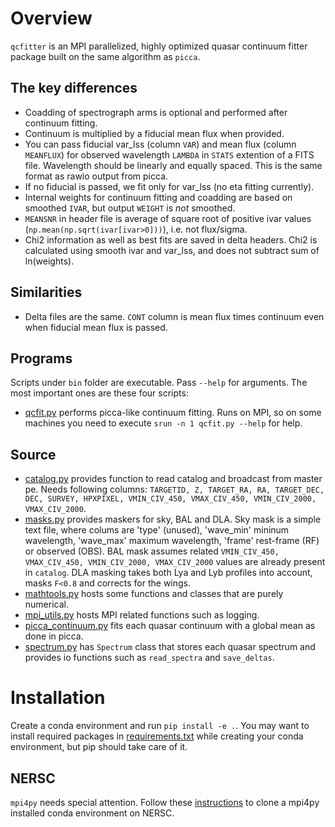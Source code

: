 # Overview
`qcfitter` is an MPI parallelized, highly optimized quasar continuum fitter package built on the same algorithm as `picca`.

## The key differences
+ Coadding of spectrograph arms is optional and performed after continuum fitting.
+ Continuum is multiplied by a fiducial mean flux when provided.
+ You can pass fiducial var_lss (column `VAR`) and mean flux (column `MEANFLUX`) for observed wavelength `LAMBDA` in `STATS` extention of a FITS file. Wavelength should be linearly and equally spaced. This is the same format as rawio output from picca.
+ If no fiducial is passed, we fit only for var_lss (no eta fitting currently).
+ Internal weights for continuum fitting and coadding are based on smoothed `IVAR`, but output `WEIGHT` is *not* smoothed.
+ `MEANSNR` in header file is average of square root of positive ivar values (`np.mean(np.sqrt(ivar[ivar>0]))`), i.e. not flux/sigma.
+ Chi2 information as well as best fits are saved in delta headers. Chi2 is calculated using smooth ivar and var_lss, and does not subtract sum of ln(weights).

## Similarities
+ Delta files are the same. `CONT` column is mean flux times continuum even when fiducial mean flux is passed.

## Programs
Scripts under `bin` folder are executable. Pass `--help` for arguments. The most important ones are these four scripts:

+ [qcfit.py](bin/qcfit.py) performs picca-like continuum fitting. Runs on MPI, so on some machines you need to execute `srun -n 1 qcfit.py --help` for help.

## Source
+ [catalog.py](py/qcfitter/catalog.py) provides function to read catalog and broadcast from master pe. Needs following columns: `TARGETID, Z, TARGET_RA, RA, TARGET_DEC, DEC, SURVEY, HPXPIXEL, VMIN_CIV_450, VMAX_CIV_450, VMIN_CIV_2000, VMAX_CIV_2000`.
+ [masks.py](py/qcfitter/masks.py) provides maskers for sky, BAL and DLA. Sky mask is a simple text file, where colums are  'type' (unused), 'wave_min' mininum wavelength, 'wave_max' maximum wavelength, 'frame' rest-frame (RF) or observed (OBS). BAL mask assumes related `VMIN_CIV_450, VMAX_CIV_450, VMIN_CIV_2000, VMAX_CIV_2000` values are already present in `catalog`. DLA masking takes both Lya and Lyb profiles into account, masks `F<0.8` and corrects for the wings.
+ [mathtools.py](py/qcfitter/mathtools.py) hosts some functions and classes that are purely numerical.
+ [mpi_utils.py](py/qcfitter/mpi_utils.py) hosts MPI related functions such as logging.
+ [picca_continuum.py](py/qcfitter/picca_continuum.py) fits each quasar continuum with a global mean as done in picca.
+ [spectrum.py](py/qcfitter/spectrum.py) has `Spectrum` class that stores each quasar spectrum and provides io functions such as `read_spectra` and `save_deltas`.

# Installation
Create a conda environment and run `pip install -e .`. You may want to install required packages in [requirements.txt](requirements.txt) while creating your conda environment, but pip should take care of it.

## NERSC
`mpi4py` needs special attention. Follow these [instructions](https://docs.nersc.gov/development/languages/python/parallel-python/#mpi4py-in-your-custom-conda-environment) to clone a mpi4py installed conda environment on NERSC.



